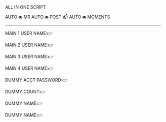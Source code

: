 ALL IN ONE SCRIPT

AUTO 🚘 MR AUTO 🚘 POST 📬 AUTO 🚘 MOMENTS

--------------------------------------------

MAIN 1 USER NAME:👉

MAIN 2 USER NAME:👉

MAIN 3 USER NAME:👉

MAIN 4 USER NAME:👉

DUMMY ACCT PASSWORD:👉

DUMMY COUNT:👉

DUMMY NAME:👉

DUMMY NAME:👉

